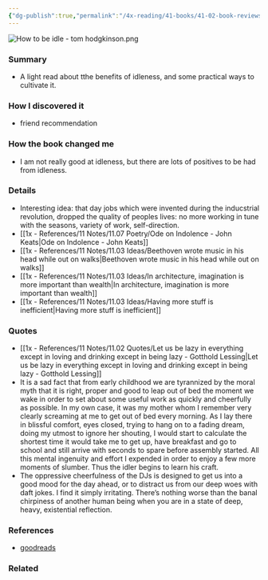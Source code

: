 ```yaml
---
{"dg-publish":true,"permalink":"/4x-reading/41-books/41-02-book-reviews/how-to-be-idle-tom-hodgkinson/","title":"How to be Idle - Tom Hodgkinson","created":"2025-06-09T12:45:17.255+03:00","updated":"2025-06-21T09:35:53.662+03:00"}
---
```


![How to be idle - tom hodgkinson.png](/img/user/4x%20-%20Reading/41%20Books/41.03%20Cover%20images/How%20to%20be%20idle%20-%20tom%20hodgkinson.png)
### Summary
- A light read about tthe benefits of idleness, and some practical ways to cultivate it.

### How I discovered it
- friend recommendation

### How the book changed me
- I am not really good at idleness, but there are lots of positives to be had from idleness.

### Details
- Interesting idea: that day jobs which were invented during the inducstrial revolution, dropped the quality of peoples lives: no more working in tune with the seasons, variety of work, self-direction.
- [[1x - References/11 Notes/11.07 Poetry/Ode on Indolence - John Keats\|Ode on Indolence - John Keats]] 
- [[1x - References/11 Notes/11.03 Ideas/Beethoven wrote music in his head while out on walks\|Beethoven wrote music in his head while out on walks]]
- [[1x - References/11 Notes/11.03 Ideas/In architecture, imagination is more important than wealth\|In architecture, imagination is more important than wealth]]
- [[1x - References/11 Notes/11.03 Ideas/Having more stuff is inefficient\|Having more stuff is inefficient]]

### Quotes
- [[1x - References/11 Notes/11.02 Quotes/Let us be lazy in everything except in loving and drinking except in being lazy - Gotthold Lessing\|Let us be lazy in everything except in loving and drinking except in being lazy - Gotthold Lessing]]
- It is a sad fact that from early childhood we are tyrannized by the moral myth that it is right, proper and good to leap out of bed the moment we wake in order to set about some useful work as quickly and cheerfully as possible. In my own case, it was my mother whom I remember very clearly screaming at me to get out of bed every morning. As I lay there in blissful comfort, eyes closed, trying to hang on to a fading dream, doing my utmost to ignore her shouting, I would start to calculate the shortest time it would take me to get up, have breakfast and go to school and still arrive with seconds to spare before assembly started. All this mental ingenuity and effort I expended in order to enjoy a few more moments of slumber. Thus the idler begins to learn his craft.
- The oppressive cheerfulness of the DJs is designed to get us into a good mood for the day ahead, or to distract us from our deep woes with daft jokes. I find it simply irritating. There’s nothing worse than the banal chirpiness of another human being when you are in a state of deep, heavy, existential reflection.

### References
- [goodreads](https://www.goodreads.com/book/show/623922.How_to_Be_Idle?ref=nav_sb_ss_4_8)


### Related

